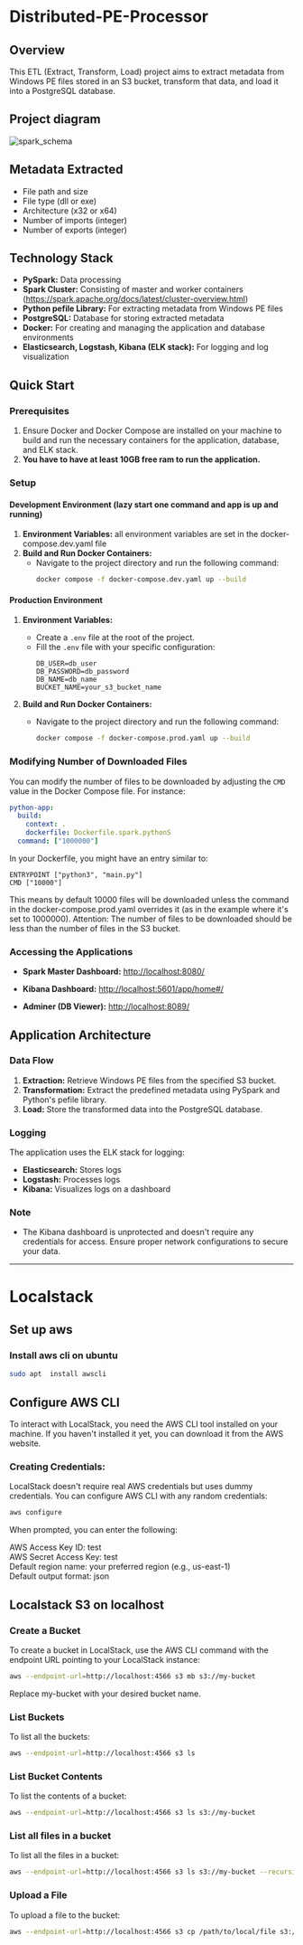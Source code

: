 # Distributed-PE-Processor

## Overview
This ETL (Extract, Transform, Load) project aims to extract metadata from Windows PE files stored in an S3 bucket, transform that data, and load it into a PostgreSQL database. 

## Project diagram
![spark_schema](https://github.com/adam-pawelek/Distributed-PE-Processor-ETL/assets/45467141/e0b713ae-76bb-461c-b7a3-54033305fbd4)


## Metadata Extracted
- File path and size
- File type (dll or exe)
- Architecture (x32 or x64)
- Number of imports (integer)
- Number of exports (integer)

## Technology Stack
- **PySpark:** Data processing
- **Spark Cluster:** Consisting of master and worker containers (https://spark.apache.org/docs/latest/cluster-overview.html)
- **Python pefile Library:** For extracting metadata from Windows PE files
- **PostgreSQL:** Database for storing extracted metadata
- **Docker:** For creating and managing the application and database environments
- **Elasticsearch, Logstash, Kibana (ELK stack):** For logging and log visualization

## Quick Start

### Prerequisites
1. Ensure Docker and Docker Compose are installed on your machine to build and run the necessary containers for the application, database, and ELK stack.<br>
2. **You have to have at least 10GB free ram to run the application.**
### Setup
#### Development Environment (lazy start one command and app is up and running)
1. **Environment Variables:**
   all environment variables are set in the docker-compose.dev.yaml file
2. **Build and Run Docker Containers:**
    - Navigate to the project directory and run the following command:
        ```sh
        docker compose -f docker-compose.dev.yaml up --build
        ```

#### Production Environment
1. **Environment Variables:** 
    - Create a `.env` file at the root of the project.
    - Fill the `.env` file with your specific configuration:
        ```plaintext
      DB_USER=db_user
      DB_PASSWORD=db_password
      DB_NAME=db_name
      BUCKET_NAME=your_s3_bucket_name
        ```
   
2. **Build and Run Docker Containers:**
    - Navigate to the project directory and run the following command:
        ```sh
        docker compose -f docker-compose.prod.yaml up --build
        ```
### Modifying Number of Downloaded Files
You can modify the number of files to be downloaded by adjusting the `CMD` value in the Docker Compose file. For instance:

   ```yaml
   python-app:
     build:
       context: .
       dockerfile: Dockerfile.spark.pythonS
     command: ["1000000"]
   ```
In your Dockerfile, you might have an entry similar to:
   ```
   ENTRYPOINT ["python3", "main.py"]
   CMD ["10000"]
   ```
This means by default 10000 files will be downloaded unless the command in the docker-compose.prod.yaml overrides it (as in the example where it's set to 1000000).
Attention: The number of files to be downloaded should be less than the number of files in the S3 bucket.

### Accessing the Applications
- **Spark Master Dashboard:** [http://localhost:8080/](http://localhost:8080/)
  
- **Kibana Dashboard:** [http://localhost:5601/app/home#/](http://localhost:5601/app/home#/)

- **Adminer (DB Viewer):** [http://localhost:8089/](http://localhost:8089/)

## Application Architecture

### Data Flow
1. **Extraction:** Retrieve Windows PE files from the specified S3 bucket.
2. **Transformation:** Extract the predefined metadata using PySpark and Python's pefile library.
3. **Load:** Store the transformed data into the PostgreSQL database.

### Logging
The application uses the ELK stack for logging:
- **Elasticsearch:** Stores logs
- **Logstash:** Processes logs
- **Kibana:** Visualizes logs on a dashboard

### Note
- The Kibana dashboard is unprotected and doesn't require any credentials for access. Ensure proper network configurations to secure your data.


---

# Localstack 
## Set up aws 
### Install aws cli on ubuntu 
```bash
sudo apt  install awscli 
```

## Configure AWS CLI
To interact with LocalStack, you need the AWS CLI tool installed on your machine. If you haven't installed it yet, you can download it from the AWS website.

### Creating Credentials:
LocalStack doesn't require real AWS credentials but uses dummy credentials. You can configure AWS CLI with any random credentials:

```bash
aws configure
```
When prompted, you can enter the following:

AWS Access Key ID: test <br>
AWS Secret Access Key: test <br>
Default region name: your preferred region (e.g., us-east-1) <br>
Default output format: json <br>

## Localstack S3 on localhost
### Create a Bucket
To create a bucket in LocalStack, use the AWS CLI command with the endpoint URL pointing to your LocalStack instance:

```bash
aws --endpoint-url=http://localhost:4566 s3 mb s3://my-bucket
```
Replace my-bucket with your desired bucket name.

### List Buckets
To list all the buckets:

```bash
aws --endpoint-url=http://localhost:4566 s3 ls
```

### List Bucket Contents
To list the contents of a bucket:

```bash
aws --endpoint-url=http://localhost:4566 s3 ls s3://my-bucket
```

### List all files in a bucket
To list all the files in a bucket:

```bash
aws --endpoint-url=http://localhost:4566 s3 ls s3://my-bucket --recursive
```

### Upload a File
To upload a file to the bucket:

```bash
aws --endpoint-url=http://localhost:4566 s3 cp /path/to/local/file s3://my-bucket
```
